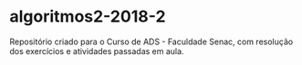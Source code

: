 # algoritmos2-2018-2

Repositório criado para o Curso de ADS - Faculdade Senac, com resolução dos exercícios e atividades passadas em aula.
